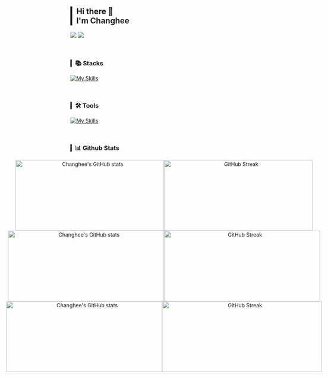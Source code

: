 ## ▎Hi there 👋 <br>▎I'm Changhee 

<a href="https://velog.io/@changh2_00/posts"><img src="https://img.shields.io/badge/Velog-11B48A?style=for-the-badge&logo=Vimeo&logoColor=white&link=https://velog.io/@changh2_00/posts"/></a>
<a href="mailto:changhi9701@gmail.com"><img src="https://img.shields.io/badge/Gmail-d14836?style=for-the-badge&logo=Gmail&logoColor=white&link=changhi9701@gmail.com"/></a>

<br>


### ▎📚 Stacks

[![My Skills](https://skillicons.dev/icons?i=python,c,js,html,css,react)](https://skillicons.dev)
<a href="https://solved.ac/changhi9701">
  <img align="right" src="http://mazassumnida.wtf/api/v2/generate_badge?boj=changhi9701&theme=dark" style="margin-right: 900px;" />
</a>

<br>

### ▎🛠 Tools

[![My Skills](https://skillicons.dev/icons?i=git,github,figma,vscode)](https://skillicons.dev)

<br>

### ▎📊 Github Stats

<div align="center" style="display: flex; justify-content: center; align-items: center; gap: 0; padding: 0;">
  <img src="https://github-readme-stats.vercel.app/api?username=hong-ch&show_icons=true&rank_icon=github&theme=react&hide_border=true&card_width=400&card_height=190" style="width: 400px; height: 190px; margin: 0; padding: 0;" alt="Changhee's GitHub stats" />
  <img src="https://streak-stats.demolab.com/?user=hong-ch&theme=react&hide_border=true&card_width=430&card_height=190" style="width: 400px; height: 190px; margin: 0; padding: 0;" alt="GitHub Streak" />
</div>

<div align="center" style="display: flex; justify-content: center; align-items: center; gap: 0; padding: 0;">
  <img src="https://github-readme-stats.vercel.app/api?username=hong-ch&show_icons=true&rank_icon=github&theme=react&hide_border=true&card_width=420&card_height=190" style="width: 420px; height: 190px; margin: 0; padding: 0;" alt="Changhee's GitHub stats" />
  <img src="https://streak-stats.demolab.com/?user=hong-ch&theme=react&hide_border=true&card_width=420&card_height=190" style="width: 420px; height: 190px; margin: 0; padding: 0;" alt="GitHub Streak" />
</div>

<div align="center" style="display: flex; justify-content: center; align-items: center; gap: 0; padding: 0;">
  <img src="https://github-readme-stats.vercel.app/api?username=hong-ch&show_icons=true&rank_icon=github&theme=react&hide_border=true&card_width=420&card_height=190" style="width: 420px; height: 190px; margin: 0; padding: 0;" alt="Changhee's GitHub stats" />
  <img src="https://streak-stats.demolab.com/?user=hong-ch&theme=react&hide_border=true&card_width=440&card_height=190" style="width: 430px; height: 190px; margin: 0; padding: 0;" alt="GitHub Streak" />
</div>
